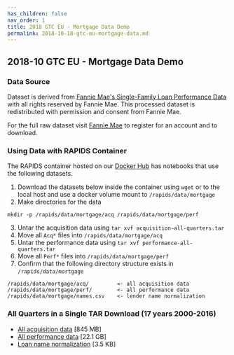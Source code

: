 ```yaml
---
has_children: false
nav_order: 1
title: 2018 GTC EU - Mortgage Data Demo
permalink: 2018-10-18-gtc-eu-mortgage-data.md
---
```


## 2018-10 GTC EU - Mortgage Data Demo

### Data Source

Dataset is derived from [Fannie Mae's Single-Family Loan Performance Data](http://www.fanniemae.com/portal/funding-the-market/data/loan-performance-data.html) with all rights reserved by Fannie Mae. This processed dataset is redistributed with permission and consent from Fannie Mae.

For the full raw dataset visit [Fannie Mae](http://www.fanniemae.com/portal/funding-the-market/data/loan-performance-data.html) to register for an account and to download.

### Using Data with RAPIDS Container

The RAPIDS container hosted on our [Docker Hub](https://hub.docker.com/r/rapidsai/rapidsai/) has notebooks that use the following datasets. 
1. Download the datasets below inside the container using `wget` or to the local host and use a docker volume mount to `/rapids/data/mortgage`
2. Make directories for the data
```
mkdir -p /rapids/data/mortgage/acq /rapids/data/mortgage/perf
```
3. Untar the acquisition data using `tar xvf acquisition-all-quarters.tar`
4. Move all `Acq*` files into `/rapids/data/mortgage/acq`
5. Untar the performance data using `tar xvf performance-all-quarters.tar`
6. Move all `Perf*` files into `/rapids/data/mortgage/perf`
7. Confirm that the following directory structure exists in `/rapids/data/mortgage`
```
/rapids/data/mortgage/acq/         <- all acquisition data
/rapids/data/mortgage/perf/        <- all performance data
/rapids/data/mortgage/names.csv    <- lender name normalization
```

### All Quarters in a Single TAR Download (17 years 2000-2016)
* [All acquisition data](https://s3.us-east-2.amazonaws.com/rapidsai-data/201810-gtc-eu-mortgage-data/all-quarters/acquisition-all-quaters.tar) [845 MB]
* [All performance data](https://s3.us-east-2.amazonaws.com/rapidsai-data/201810-gtc-eu-mortgage-data/all-quarters/performance-all-quarters.tar) [22.1 GB]
* [Loan name normalization](https://s3.us-east-2.amazonaws.com/rapidsai-data/201810-gtc-eu-mortgage-data/names.csv) [3.5 KB]
